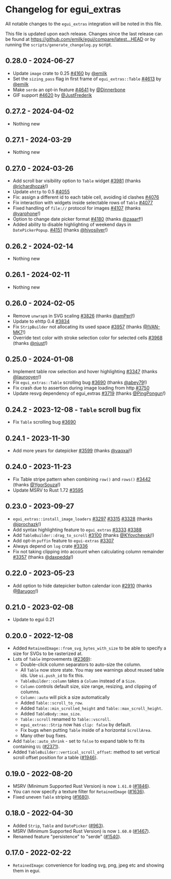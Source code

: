 # Changelog for egui_extras
All notable changes to the `egui_extras` integration will be noted in this file.

This file is updated upon each release.
Changes since the last release can be found at <https://github.com/emilk/egui/compare/latest...HEAD> or by running the `scripts/generate_changelog.py` script.


## 0.28.0 - 2024-06-27
* Update `image` crate to 0.25 [#4160](https://github.com/emilk/egui/pull/4160) by [@emilk](https://github.com/emilk)
* Set the `sizing_pass` flag in first frame of `egui_extras::Table` [#4613](https://github.com/emilk/egui/pull/4613) by [@emilk](https://github.com/emilk)
* Make `serde` an opt-in feature [#4641](https://github.com/emilk/egui/pull/4641) by [@Dinnerbone](https://github.com/Dinnerbone)
* GIF support [#4620](https://github.com/emilk/egui/pull/4620) by [@JustFrederik](https://github.com/JustFrederik)


## 0.27.2 - 2024-04-02
* Nothing new


## 0.27.1 - 2024-03-29
* Nothing new


## 0.27.0 - 2024-03-26
* Add scroll bar visibility option to `Table` widget [#3981](https://github.com/emilk/egui/pull/3981) (thanks [@richardhozak](https://github.com/richardhozak)!)
* Update `ehttp` to 0.5 [#4055](https://github.com/emilk/egui/pull/4055)
* Fix: assign a different id to each table cell, avoiding id clashes [#4076](https://github.com/emilk/egui/pull/4076)
* Fix interaction with widgets inside selectable rows of `Table` [#4077](https://github.com/emilk/egui/pull/4077)
* Fixed handling of `file://` protocol for images [#4107](https://github.com/emilk/egui/pull/4107) (thanks [@varphone](https://github.com/varphone)!)
* Option to change date picker format [#4180](https://github.com/emilk/egui/pull/4180) (thanks [@zaaarf](https://github.com/zaaarf)!)
* Added ability to disable highlighting of weekend days in `DatePickerPopup`. [#4151](https://github.com/emilk/egui/pull/4151) (thanks [@hiyosilver](https://github.com/hiyosilver)!)


## 0.26.2 - 2024-02-14
* Nothing new


## 0.26.1 - 2024-02-11
* Nothing new


## 0.26.0 - 2024-02-05
* Remove `unwrap`s in SVG scaling [#3826](https://github.com/emilk/egui/pull/3826) (thanks [@amPerl](https://github.com/amPerl)!)
* Update to ehttp 0.4 [#3834](https://github.com/emilk/egui/pull/3834)
* Fix `StripBuilder` not allocating its used space [#3957](https://github.com/emilk/egui/pull/3957) (thanks [@IVAN-MK7](https://github.com/IVAN-MK7)!)
* Override text color with stroke selection color for selected cells [#3968](https://github.com/emilk/egui/pull/3968) (thanks [@njust](https://github.com/njust)!)


## 0.25.0 - 2024-01-08
* Implement table row selection and hover highlighting [#3347](https://github.com/emilk/egui/pull/3347) (thanks [@laurooyen](https://github.com/laurooyen)!)
* Fix `egui_extras::Table` scrolling bug [#3690](https://github.com/emilk/egui/pull/3690) (thanks [@abey79](https://github.com/abey79)!)
* Fix crash due to assertion during image loading from http [#3750](https://github.com/emilk/egui/pull/3750)
* Update resvg dependency of egui_extras [#3719](https://github.com/emilk/egui/pull/3719) (thanks [@PingPongun](https://github.com/PingPongun)!)


## 0.24.2 - 2023-12-08 - `Table` scroll bug fix
* Fix `Table` scrolling bug [#3690](https://github.com/emilk/egui/pull/3690)


## 0.24.1 - 2023-11-30
* Add more years for datepicker [#3599](https://github.com/emilk/egui/pull/3599) (thanks [@vaqxai](https://github.com/vaqxai)!)


## 0.24.0 - 2023-11-23
* Fix Table stripe pattern when combining `row()` and `rows()` [#3442](https://github.com/emilk/egui/pull/3442) (thanks [@YgorSouza](https://github.com/YgorSouza)!)
* Update MSRV to Rust 1.72 [#3595](https://github.com/emilk/egui/pull/3595)


## 0.23.0 - 2023-09-27
* `egui_extras::install_image_loaders` [#3297](https://github.com/emilk/egui/pull/3297) [#3315](https://github.com/emilk/egui/pull/3315) [#3328](https://github.com/emilk/egui/pull/3328) (thanks [@jprochazk](https://github.com/jprochazk)!)
* Add syntax highlighting feature to `egui_extras` [#3333](https://github.com/emilk/egui/pull/3333) [#3388](https://github.com/emilk/egui/pull/3388)
* Add `TableBuilder::drag_to_scroll` [#3100](https://github.com/emilk/egui/pull/3100) (thanks [@KYovchevski](https://github.com/KYovchevski)!)
* Add opt-in `puffin` feature to `egui-extras` [#3307](https://github.com/emilk/egui/pull/3307)
* Always depend on `log` crate [#3336](https://github.com/emilk/egui/pull/3336)
* Fix not taking clipping into account when calculating column remainder [#3357](https://github.com/emilk/egui/pull/3357) (thanks [@daxpedda](https://github.com/daxpedda)!)

## 0.22.0 - 2023-05-23
- Add option to hide datepicker button calendar icon [#2910](https://github.com/emilk/egui/pull/2910) (thanks [@Barugon](https://github.com/Barugon)!)


## 0.21.0 - 2023-02-08
* Update to egui 0.21


## 0.20.0 - 2022-12-08
* Added `RetainedImage::from_svg_bytes_with_size` to be able to specify a size for SVGs to be rasterized at.
* Lots of `Table` improvements ([#2369](https://github.com/emilk/egui/pull/2369)):
    * Double-click column separators to auto-size the column.
    * All `Table` now store state. You may see warnings about reused table ids. Use `ui.push_id` to fix this.
    * `TableBuilder::column` takes a `Column` instead of a `Size`.
    * `Column` controls default size, size range, resizing, and clipping of columns.
    * `Column::auto` will pick a size automatically
    * Added `Table::scroll_to_row`.
    * Added `Table::min_scrolled_height` and `Table::max_scroll_height`.
    * Added `TableBody::max_size`.
    * `Table::scroll` renamed to `Table::vscroll`.
    * `egui_extras::Strip` now has `clip: false` by default.
    * Fix bugs when putting `Table` inside of a horizontal `ScrollArea`.
    * Many other bug fixes.
* Add `Table::auto_shrink` - set to `false` to expand table to fit its containing `Ui` ([#2371](https://github.com/emilk/egui/pull/2371)).
* Added `TableBuilder::vertical_scroll_offset`: method to set vertical scroll offset position for a table ([#1946](https://github.com/emilk/egui/pull/1946)).


## 0.19.0 - 2022-08-20
* MSRV (Minimum Supported Rust Version) is now `1.61.0` ([#1846](https://github.com/emilk/egui/pull/1846)).
* You can now specify a texture filter for `RetainedImage` ([#1636](https://github.com/emilk/egui/pull/1636)).
* Fixed uneven `Table` striping ([#1680](https://github.com/emilk/egui/pull/1680)).


## 0.18.0 - 2022-04-30
* Added `Strip`, `Table` and `DatePicker` ([#963](https://github.com/emilk/egui/pull/963)).
* MSRV (Minimum Supported Rust Version) is now `1.60.0` ([#1467](https://github.com/emilk/egui/pull/1467)).
* Renamed feature "persistence" to "serde" ([#1540](https://github.com/emilk/egui/pull/1540)).


## 0.17.0 - 2022-02-22
* `RetainedImage`: convenience for loading svg, png, jpeg etc and showing them in egui.
